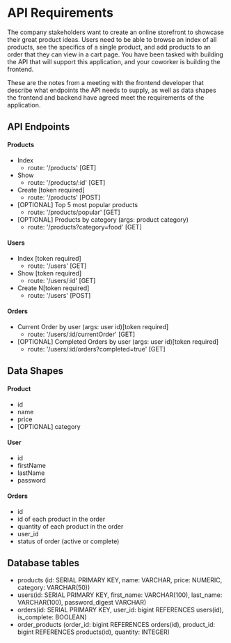# API Requirements
The company stakeholders want to create an online storefront to showcase their great product ideas. Users need to be able to browse an index of all products, see the specifics of a single product, and add products to an order that they can view in a cart page. You have been tasked with building the API that will support this application, and your coworker is building the frontend.

These are the notes from a meeting with the frontend developer that describe what endpoints the API needs to supply, as well as data shapes the frontend and backend have agreed meet the requirements of the application. 

## API Endpoints
#### Products
- Index 
    - route: '/products' [GET]
- Show
    - route: '/products/:id' [GET]
- Create [token required]
    - route: '/products' [POST]
- [OPTIONAL] Top 5 most popular products 
    - route: '/products/popular' [GET]
- [OPTIONAL] Products by category (args: product category)
    - route: '/products?category=food' [GET]

#### Users
- Index [token required]
    - route: '/users' [GET]
- Show [token required]
    - route: '/users/:id' [GET]
- Create N[token required]
    - route: '/users' [POST]

#### Orders
- Current Order by user (args: user id)[token required]
    - route: '/users/:id/currentOrder' [GET]
- [OPTIONAL] Completed Orders by user (args: user id)[token required]
    - route: '/users/:id/orders?completed=true' [GET]

## Data Shapes
#### Product
-  id
- name
- price
- [OPTIONAL] category

#### User
- id
- firstName
- lastName
- password

#### Orders
- id
- id of each product in the order
- quantity of each product in the order
- user_id
- status of order (active or complete)

## Database tables
- products (id: SERIAL PRIMARY KEY, name: VARCHAR, price: NUMERIC, category: VARCHAR(50))
- users(id: SERIAL PRIMARY KEY, first_name: VARCHAR(100), last_name: VARCHAR(100), password_digest VARCHAR)
- orders(id: SERIAL PRIMARY KEY, user_id: bigint REFERENCES users(id), is_complete: BOOLEAN)
- order_products (order_id: bigint REFERENCES orders(id), product_id: bigint REFERENCES products(id), quantity: INTEGER)